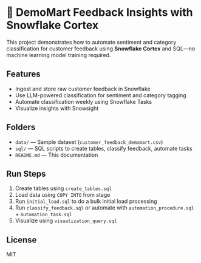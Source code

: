 
# 🧠 DemoMart Feedback Insights with Snowflake Cortex

This project demonstrates how to automate sentiment and category classification for customer feedback using **Snowflake Cortex** and SQL—no machine learning model training required.

## Features

- Ingest and store raw customer feedback in Snowflake
- Use LLM-powered classification for sentiment and category tagging
- Automate classification weekly using Snowflake Tasks
- Visualize insights with Snowsight

## Folders

- `data/` — Sample dataset (`customer_feedback_demomart.csv`)
- `sql/` — SQL scripts to create tables, classify feedback, automate tasks
- `README.md` — This documentation

## Run Steps

1. Create tables using `create_tables.sql`
2. Load data using `COPY INTO` from stage
3. Run `initial_load.sql` to do a bulk initial load processing
4. Run `classify_feedback.sql` or automate with `automation_procedure.sql` + `automation_task.sql`
5. Visualize using `visualization_query.sql`

## License

MIT

